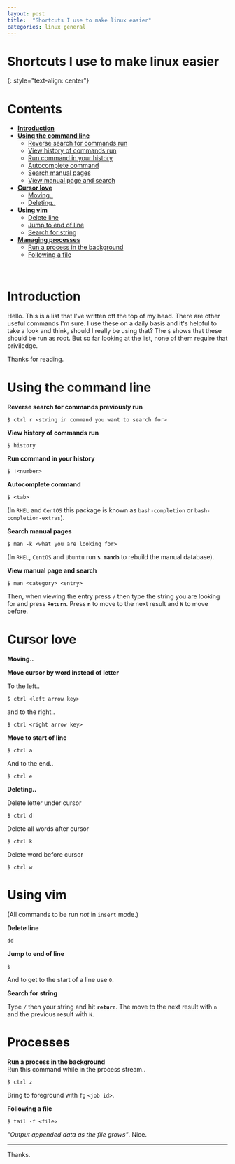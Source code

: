 ```yaml
---
layout: post
title:  "Shortcuts I use to make linux easier"
categories: linux general
---
```


# Shortcuts I use to make linux easier
{: style="text-align: center"}

# Contents
- [**Introduction**](#introduction)<br>
- [**Using the command line**](#Using-the-command-line)<br>
   - [Reverse search for commands run](#reverse-search-for-commands-run)<br>
   - [View history of commands run](#view-history-of-commands-run)<br>
   - [Run command in your history](#run-command-in-your-history)<br>
   - [Autocomplete command](#autocomplete-command)<br>
   - [Search manual pages](#search-manual-pages)<br>
   - [View manual page and search](#view-manual-page-and-search)<br>
 - [**Cursor love**](#cursor-love)<br>
   - [Moving..](#moving..)<br>
   - [Deleting..](#deleting..)<br>
- [**Using vim**](#using-vim)<br>
   - [Delete line](#delete-line)<br>
   - [Jump to end of line](#jump-to-end-of-line)<br>
   - [Search for string](#search-for-string)<br>
- [**Managing processes**](#managing-processes)<br>
   - [Run a process in the background](#run-a-process-in-the-background)<br>
   - [Following a file](#following-a-file)<br>

<br>

# Introduction

Hello. This is a list that I've written off the top of my head. There are other useful commands I'm sure. I use these on a daily basis and it's helpful to take a look and think, should I really be using that? The `$` shows that these should be run as root. But so far looking at the list, none of them require that priviledge.

Thanks for reading. 

# Using the command line
**Reverse search for commands previously run**<br>
```
$ ctrl r <string in command you want to search for>
```

**View history of commands run**<br>
```
$ history
```

**Run command in your history**<br>
```
$ !<number>
```

**Autocomplete command**<br>
```
$ <tab>
```
(In `RHEL` and `CentOS` this package is known as `bash-completion` or `bash-completion-extras`).

**Search manual pages**<br>
```
$ man -k <what you are looking for>
```
(In `RHEL`, `CentOS` and `Ubuntu` run **`$ mandb`** to rebuild the manual database). 

**View manual page and search**<br>
```
$ man <category> <entry>
```
Then, when viewing the entry press **`/`** then type the string you are looking for and press **`Return`**. Press **`n`** to move to the next result and **`N`** to move before.

# Cursor love

**Moving..**

**Move cursor by word instead of letter**<br>

To the left..
```
$ ctrl <left arrow key>
```
and to the right..
```
$ ctrl <right arrow key>
```

**Move to start of line**<br>
```
$ ctrl a
```

And to the end..
```
$ ctrl e
```

**Deleting..**

Delete letter under cursor
```
$ ctrl d
```

Delete all words after cursor
```
$ ctrl k
```

Delete word before cursor
```
$ ctrl w
```

# Using vim

(All commands to be run _not_ in `insert` mode.)

**Delete line**

```
dd
```

**Jump to end of line**

```
$
```

And to get to the start of a line use `0`.

**Search for string**

Type `/` then your string and hit **`return`**. The move to the next result with `n` and the previous result with `N`.

# Processes

**Run a process in the background**<br>
Run this command while in the process stream..
```
$ ctrl z
```
Bring to foreground with `fg` `<job id>`.

**Following a file**
```
$ tail -f <file>
```
_"Output appended data as the file grows"_. Nice.
   
---

Thanks.
